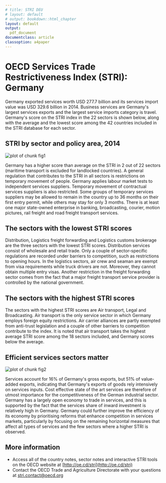 ```yaml
---
# title: STRI DEU
# layout: default
# output: bookdown::html_chapter
layout: default
output:
  pdf_document
documentclass: article
classoption: a4paper
---
```




# OECD Services Trade Restrictiveness Index (STRI): Germany



Germany exported services worth USD 277.7 billion and its services import value was USD 329.6 billion in 2014. Business services are Germany's largest services exports and the largest service imports category is travel.
Germany's score on the STRI index in the 22 sectors is shown below, along with the average and the lowest score among the 42 countries included in the STRI database for each sector.

## STRI by sector and policy area, 2014
![plot of chunk fig1](figures/report_stri/DEU/fig1-1.png)

Germany has a higher score than average on the STRI in 2 out of 22 sectors (maritime transport is excluded for landlocked countries).
A general regulation that contributes to the STRI in all sectors is restrictions on temporary movement of people. Germany applies labour market tests to independent services suppliers. Temporary movement of contractual services suppliers is also restricted. Some groups of temporary services suppliers may be allowed to remain in the country up to 36 months on their first entry permit, while others may stay for only 3 months. There is at least one major state-owned enterprise in banking, broadcasting, courier, motion pictures, rail freight and road freight transport services.

## The sectors with the lowest STRI scores

Distribution, Logistics freight forwarding and Logistics customs brokerage are the three sectors with the lowest STRI scores.
Distribution services consist of wholesale and retail trade. Only a couple of sector-specific regulations are recorded under barriers to competition, such as restrictions to opening hours. In the logistics sectors, air crew and seaman are exempt from visa requirements while truck drivers are not. Moreover, they cannot obtain multiple entry visas. Another restriction in the freight forwarding sector comes from the fact that a major freight transport service provider is controlled by the national government.

## The sectors with the highest STRI scores

The sectors with the highest STRI scores are Air transport, Legal and Broadcasting.
Air transport is the only service sector in which Germany employs foreign equity restrictions. Air carrier alliances are partly exempted from anti-trust legislation and a couple of other barriers to competition contribute to the index. It is noted that air transport takes the highest average STRI score among the 18 sectors included, and Germany scores below the average. 

## Efficient services sectors matter
![plot of chunk fig2](figures/report_stri/DEU/fig2-1.png)

Services account for 16% of Germany's gross exports, but 51% of value-added exports, indicating that Germany's exports of goods rely intensively on services inputs.
Cost effective state of the art services are therefore of utmost importance for the competitiveness of the German industrial sector. Germany has a largely open economy to trade in services, and this is supported by the fact that the services share of inward investment is relatively high in Germany. Germany could further improve the efficiency of its economy by prioritising reforms that enhance competition in services markets, particularly by focusing on the remaining horizontal measures that affect all types of services and the few sectors where a higher STRI is observed.

## More information

- Access all of the country notes, sector notes and interactive STRI tools on the OECD website at [http://oe.cd/stri](http://oe.cd/stri)
- Contact the OECD Trade and Agriculture Directorate with your questions at [stri.contact@oecd.org](mailto:stri.contact@oecd.org)
